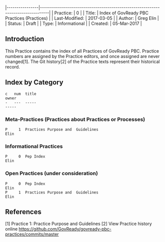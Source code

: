 
|----------------|----------------------------------------------------------------------------------|
| Practice:      | 0                                                                                |
| Title: 	     | Index of GovReady PBC Practices (Practices)                                      |
| Last-Modified: | 2017-03-05                                                                       |
| Author: 	     | Greg Elin <gregelin at govready.com>                                             |
| Status: 	     | Draft                                                                            |
| Type: 	     | Informational                                                                    |
| Created: 	     | 05-Mar-2017                                                                      |

## Introduction

This Practice contains the index of all Practices of GovReady PBC.
Practice numbers are assigned by the Practice editors, and once assigned are never changed[1].
The Git history[2] of the Practice texts represent their historical record.

## Index by Category

```text
c   num  title                                                                 owner
-   ---  -----                                                                 -----
```

### Meta-Practices (Practices about Practices or Processes)

```text
P     1  Practices Purpose and  Guidelines                                     Elin
```

### Informational Practices

```text
P     0  Pep Index                                                             Elin
```

### Open Practices (under consideration)
```text
P     0  Pep Index                                                             Elin
P     1  Practices Purpose and  Guidelines                                     Elin
```

## References

[1] Practice 1: Practice Purpose and Guidelines
[2] View Practice history online https://github.com/GovReady/govready-pbc-practices/commits/master